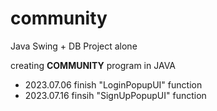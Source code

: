 # community
Java Swing + DB Project alone


creating **COMMUNITY** program in JAVA

- 2023.07.06
finish "LoginPopupUI" function
- 2023.07.16
finsih "SignUpPopupUI" function
